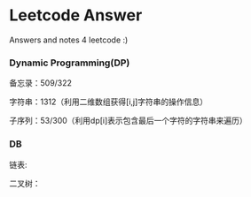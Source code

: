 # Leetcode Answer

Answers and notes 4 leetcode :)

### Dynamic Programming(DP)

备忘录：509/322

字符串：1312（利用二维数组获得[i,j]字符串的操作信息）

子序列：53/300（利用dp[i]表示包含最后一个字符的字符串来遍历）

### DB

链表:  

二叉树：